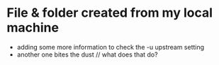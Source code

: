 # File & folder created from my local machine
- adding some more information to check the -u upstream setting
- another one bites the dust
// what does that do?